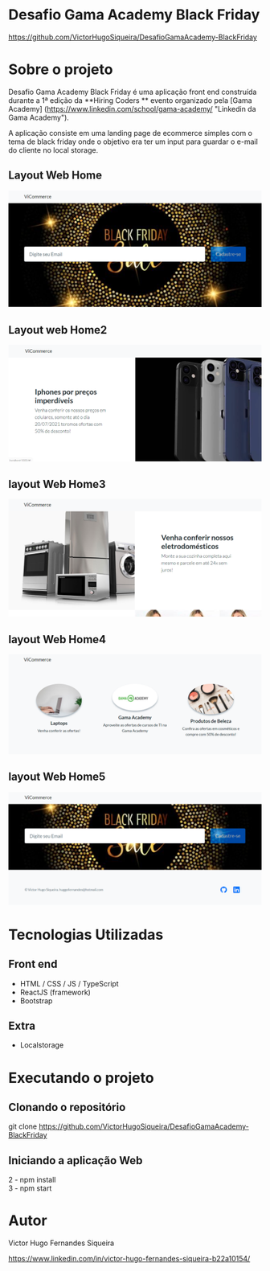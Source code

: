 # Desafio Gama Academy Black Friday
https://github.com/VictorHugoSiqueira/DesafioGamaAcademy-BlackFriday

# Sobre o projeto

Desafio Gama Academy Black Friday é uma aplicação front end construída durante a 1ª edição da **Hiring Coders ** evento organizado pela [Gama Academy] (https://www.linkedin.com/school/gama-academy/ "Linkedin da Gama Academy").

A aplicação consiste em uma landing page de ecommerce simples com o tema de black friday onde o objetivo era ter um input para guardar o e-mail do cliente no local storage.

## Layout Web Home
![Web 1](https://github.com/VictorHugoSiqueira/DesafioGamaAcademy-BlackFriday/blob/master/src/assets/img/1.png)

## Layout web Home2
![Web 2](https://github.com/VictorHugoSiqueira/DesafioGamaAcademy-BlackFriday/blob/master/src/assets/img/2.png)

## layout Web Home3
![Web 3](https://github.com/VictorHugoSiqueira/DesafioGamaAcademy-BlackFriday/blob/master/src/assets/img/3.png)

## layout Web Home4
![Web 4](https://github.com/VictorHugoSiqueira/DesafioGamaAcademy-BlackFriday/blob/master/src/assets/img/4.png)

## layout Web Home5
![Web 5](https://github.com/VictorHugoSiqueira/DesafioGamaAcademy-BlackFriday/blob/master/src/assets/img/5.png)

# Tecnologias Utilizadas

## Front end
- HTML / CSS / JS / TypeScript
- ReactJS (framework)
- Bootstrap
## Extra
- Localstorage

# Executando o projeto
## Clonando o repositório
git clone https://github.com/VictorHugoSiqueira/DesafioGamaAcademy-BlackFriday

## Iniciando a aplicação Web

<dt>2 - npm install</dt>
<dt>3 - npm start</dt>

# Autor

Victor Hugo Fernandes Siqueira

https://www.linkedin.com/in/victor-hugo-fernandes-siqueira-b22a10154/

